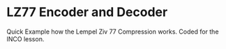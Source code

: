 # LZ77 Encoder and Decoder
Quick Example how the Lempel Ziv 77 Compression works.
Coded for the INCO lesson.
